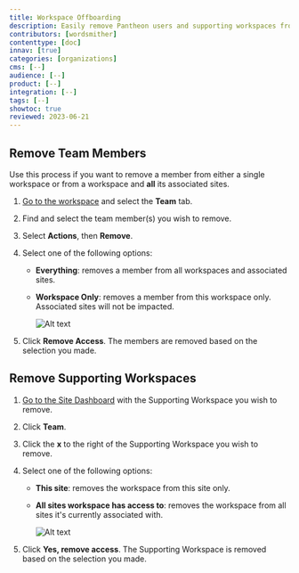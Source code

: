 ```yaml
---
title: Workspace Offboarding
description: Easily remove Pantheon users and supporting workspaces from multiple Pantheon sites.
contributors: [wordsmither]
contenttype: [doc]
innav: [true]
categories: [organizations]
cms: [--]
audience: [--]
product: [--]
integration: [--]
tags: [--]
showtoc: true
reviewed: 2023-06-21
---
```


## Remove Team Members

Use this process if you want to remove a member from either a single workspace or from a workspace and **all** its associated sites.

1. [Go to the workspace](/guides/account-mgmt/workspace-sites-teams/workspaces#switch-between-workspaces) and select the **Team** tab.

1. Find and select the team member(s) you wish to remove.

1. Select **Actions**, then **Remove**.

1. Select one of the following options:

   - **Everything**: removes a member from all workspaces and associated sites.

   - **Workspace Only**: removes a member from this workspace only. Associated sites will not be impacted.

     ![Alt text](../images/workspace-offboarding.png)

1. Click **Remove Access**. The members are removed based on the selection you made.

## Remove Supporting Workspaces

1. [Go to the Site Dashboard](/guides/account-mgmt/workspace-sites-teams/sites#site-dashboard) with the Supporting Workspace you wish to remove.

1. Click **<span class="glyphicons glyphicons-group"></span> Team**.

1. Click the **x** to the right of the Supporting Workspace you wish to remove.

1. Select one of the following options:

   - **This site**: removes the workspace from this site only.

   - **All sites workspace has access to**: removes the workspace from all sites it's currently associated with.

     ![Alt text](../images/workspace-offboarding-supporting.png)

1. Click **Yes, remove access**. The Supporting Workspace is removed based on the selection you made.
